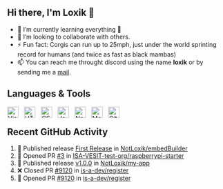 ## Hi there, I'm Loxik 👋

- 🌱 I’m currently learning everything 🤣
- 👯 I’m looking to collaborate with others.
- ⚡ Fun fact: Corgis can run up to 25mph, just under the world sprinting record for humans (and twice as fast as black mambas)
- 📫 You can reach me throught discord using the name **loxik** or by sending me a [mail](mailto:hello@loxik.dev).

## Languages & Tools
<img align="left" alt="Visual Studio Code" width="26px" src="https://cdn.jsdelivr.net/gh/devicons/devicon/icons/vscode/vscode-original.svg" style="padding-right:10px;"/>
<img align="left" alt="HTML5" width="26px" src="https://cdn.jsdelivr.net/gh/devicons/devicon/icons/html5/html5-original.svg" style="padding-right:10px;"/>
<img align="left" alt="CSS3" width="26px" src="https://cdn.jsdelivr.net/gh/devicons/devicon/icons/css3/css3-original.svg" style="padding-right:10px;"/>
<img align="left" alt="JavaScript" width="26px" src="https://cdn.jsdelivr.net/gh/devicons/devicon/icons/javascript/javascript-original.svg" style="padding-right:10px;"/>
<img align="left" alt="Node.js" width="26px" src="https://cdn.jsdelivr.net/gh/devicons/devicon/icons/nodejs/nodejs-original.svg" style="padding-right:10px;"/>
<img align="left" alt="MongoDB" width="26px" src="https://cdn.jsdelivr.net/gh/devicons/devicon/icons/mongodb/mongodb-original.svg" style="padding-right:10px;"/>
<img align="left" alt="Git" width="26px" src="https://cdn.jsdelivr.net/gh/devicons/devicon/icons/git/git-original.svg" style="padding-right:10px;"/>
<br/>

## Recent GitHub Activity
<!--START_SECTION:activity-->
1. 🚀 Published release [First Release](https://github.com/NotLoxik/embedBuilder/releases/tag/v1.0.0) in [NotLoxik/embedBuilder](https://github.com/NotLoxik/embedBuilder)
2. 💪 Opened PR [#3](https://github.com/ISA-VESIT-test-org/raspberrypi-starter/pull/3) in [ISA-VESIT-test-org/raspberrypi-starter](https://github.com/ISA-VESIT-test-org/raspberrypi-starter)
3. 🚀 Published release [v1.0.0](https://github.com/NotLoxik/my-app/releases/tag/1.0.0) in [NotLoxik/my-app](https://github.com/NotLoxik/my-app)
4. ❌ Closed PR [#9120](https://github.com/is-a-dev/register/pull/9120) in [is-a-dev/register](https://github.com/is-a-dev/register)
5. 💪 Opened PR [#9120](https://github.com/is-a-dev/register/pull/9120) in [is-a-dev/register](https://github.com/is-a-dev/register)
<!--END_SECTION:activity-->

